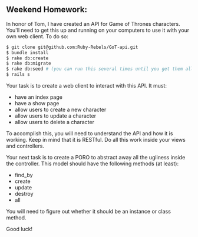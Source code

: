 ## Weekend Homework:

In honor of Tom, I have created an API for Game of Thrones characters. You'll need to get this up and running on your computers to use it with your own web client. To do so:

```bash
$ git clone git@github.com:Ruby-Rebels/GoT-api.git
$ bundle install
$ rake db:create
$ rake db:migrate
$ rake db:seed # (you can run this several times until you get them all. It looks like there are only about 37 different characters.)
$ rails s
```

Your task is to create a web client to interact with this API. It must:
* have an index page
* have a show page
* allow users to create a new character
* allow users to update a character
* allow users to delete a character

To accomplish this, you will need to understand the API and how it is working. Keep in mind that it is RESTful. Do all this work inside your views and controllers.

Your next task is to create a PORO to abstract away all the ugliness inside the controller. This model should have the following methods (at least):
* find_by
* create
* update
* destroy
* all

You will need to figure out whether it should be an instance or class method.

Good luck!
